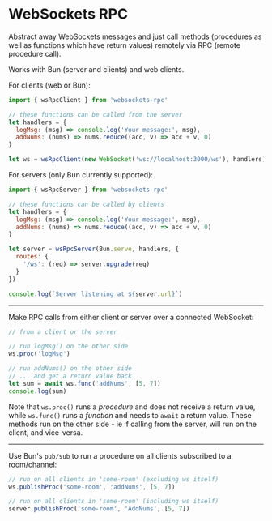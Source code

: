 # WebSockets RPC

Abstract away WebSockets messages and just call methods (procedures as well as functions which have return values) remotely via RPC (remote procedure call).

Works with Bun (server and clients) and web clients.

For clients (web or Bun):

```js
import { wsRpcClient } from 'websockets-rpc'

// these functions can be called from the server
let handlers = {
  logMsg: (msg) => console.log('Your message:', msg),
  addNums: (nums) => nums.reduce((acc, v) => acc + v, 0)
}

let ws = wsRpcClient(new WebSocket('ws://localhost:3000/ws'), handlers)
```

For servers (only Bun currently supported):

```js
import { wsRpcServer } from 'websockets-rpc'

// these functions can be called by clients
let handlers = {
  logMsg: (msg) => console.log('Your message:', msg),
  addNums: (nums) => nums.reduce((acc, v) => acc + v, 0)
}

let server = wsRpcServer(Bun.serve, handlers, {
  routes: {
    '/ws': (req) => server.upgrade(req)
  }
})

console.log(`Server listening at ${server.url}`)
```

---

Make RPC calls from either client or server over a connected WebSocket:

```js
// from a client or the server

// run logMsg() on the other side
ws.proc('logMsg')

// run addNums() on the other side
// ... and get a return value back
let sum = await ws.func('addNums', [5, 7])
console.log(sum)
```

Note that `ws.proc()` runs a _procedure_ and does not receive a return value, while `ws.func()` runs a _function_ and needs to `await` a return value. These methods run on the other side - ie if calling from the server, will run on the client, and vice-versa.

---

Use Bun's `pub/sub` to run a procedure on all clients subscribed to a room/channel:

```js
// run on all clients in 'some-room' (excluding ws itself)
ws.publishProc('some-room', 'addNums', [5, 7])

// run on all clients in 'some-room' (including ws itself)
server.publishProc('some-room', 'AddNums', [5, 7])
```